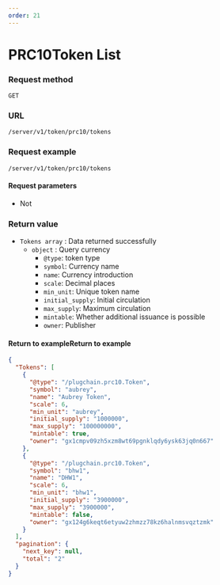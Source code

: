 ```yaml
---
order: 21
---
```


# PRC10Token List

### Request method
`GET`

### URL
`/server/v1/token/prc10/tokens`

### Request example

```
/server/v1/token/prc10/tokens
```


#### Request parameters
- Not

### Return value
- `Tokens array` : Data returned successfully
    - `object` : Query currency
      - `@type`: token type
      - `symbol`: Currency name
      - `name`: Currency introduction
      - `scale`: Decimal places
      - `min_unit`: Unique token name
      - `initial_supply`: Initial circulation
      - `max_supply`: Maximum circulation
      - `mintable`: Whether additional issuance is possible
      - `owner`: Publisher

#### Return to exampleReturn to example
```json
{
  "Tokens": [
    {
      "@type": "/plugchain.prc10.Token",
      "symbol": "aubrey",
      "name": "Aubrey Token",
      "scale": 6,
      "min_unit": "aubrey",
      "initial_supply": "1000000",
      "max_supply": "100000000",
      "mintable": true,
      "owner": "gx1cmpv09zh5xzm8wt69pgnklqdy6ysk63jq0n667"
    },
    {
      "@type": "/plugchain.prc10.Token",
      "symbol": "bhw1",
      "name": "DHW1",
      "scale": 6,
      "min_unit": "bhw1",
      "initial_supply": "3900000",
      "max_supply": "3900000",
      "mintable": false,
      "owner": "gx124g6keqt6etyuw2zhmzz78kz6halnmsvqztzmk"
    }
  ],
  "pagination": {
    "next_key": null,
    "total": "2"
  }
}
```